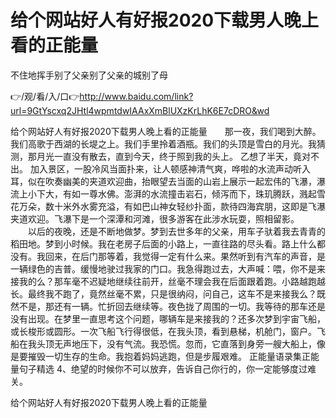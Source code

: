 # 给个网站好人有好报2020下载男人晚上看的正能量
不住地挥手别了父亲别了父亲的城别了母

👉/观/看/入/口👉http://www.baidu.com/link?url=9GtYscxq2JHtl4wpmtdwIAAxXmBlUXzKrLhK6E7cDRO&wd

给个网站好人有好报2020下载男人晚上看的正能量　　那一夜，我们喝到大醉。我们高歌于西湖的长堤之上。我们手里拎着酒瓶。我们的头顶是雪白的月光。我猜测，那月光一直没有散去，直到今天，终于照到我的头上。
乙想了半天，竟对不出。
加入景区，一股冷风当面扑来，让人顿感神清气爽，哗啦的水流声动听入耳，似在吹奏幽美的夹道欢迎曲，抬眼望去当面的山岩上展示一起宏伟的飞瀑，瀑流上小下大，有如一尊水佛。澎湃的水流撞击岩石，倾泻而下，珠玑腾跃，溅起雪花万朵，数十米外水雾充溢，有如巴山神女轻纱扑面，款待四海宾朋，这即是飞瀑夹道欢迎。飞瀑下是一个深潭和河滩，很多游客在此涉水玩耍，照相留影。
　　以后的夜晚，还是不断地做梦。梦到去世多年的父亲，用车子驮着我去青青的稻田地。梦到小时候。我在老房子后面的小路上，一直往路的尽头看。路上什么都没有。我回来，在后门那等着，我觉得一定有什么来。果然听到有汽车的声音，是一辆绿色的吉普。缓慢地驶过我家的门口。我急得跑过去，大声喊：喂，你不是来接我的么？那车毫不迟疑地继续往前开，丝毫不理会我在后面跟着跑。小路越跑越长。最终我不跑了，竟然丝毫不累，只是很纳闷，问自己，这车不是来接我么？既然不是，那还有一辆。忙折回去继续等。夜色拢了周围的一切。我等待的那车还是没有出现。在梦里一直思考这个问题，哪辆车是来接我的？还多次梦到宇宙飞船，或长梭形或圆形。一次飞船飞行得很低，在我头顶，看到悬梯，机舱门，窗户。飞船在我头顶无声地压下，没有气流。我恐慌。忽而，它直落到身旁一艘大船上，像是要摧毁一切生存的生命。我抱着妈妈逃跑，但是步履艰难。
	正能量语录集正能量句子精选	4、绝望的时候你不可以放弃，告诉自己你行的，你一定能够度过难关。

给个网站好人有好报2020下载男人晚上看的正能量
